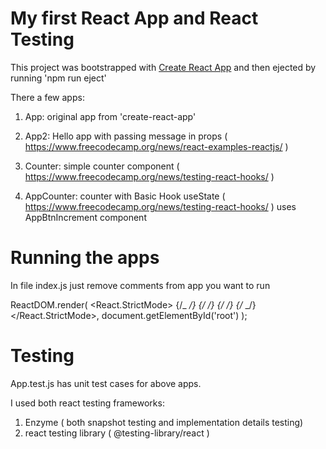 # My first React App and React Testing

This project was bootstrapped with [Create React App](https://github.com/facebook/create-react-app) and then ejected by running 'npm run eject'

There a few apps:

1. App: original app from 'create-react-app'

2. App2: Hello app with passing message in props ( https://www.freecodecamp.org/news/react-examples-reactjs/ )

3. Counter: simple counter component ( https://www.freecodecamp.org/news/testing-react-hooks/ )

4. AppCounter: counter with Basic Hook useState
   ( https://www.freecodecamp.org/news/testing-react-hooks/ )
   uses AppBtnIncrement component

# Running the apps

In file index.js just remove comments from app you want to run

ReactDOM.render(
<React.StrictMode>
{/_ <App /> _/}
{/_ <App2 /> _/}
{/_ <Counter /> _/}
{/_ <AppCounter /> _/}
<AppBtnIncrement />
</React.StrictMode>,
document.getElementById('root')
);

# Testing

App.test.js has unit test cases for above apps.

I used both react testing frameworks:

1. Enzyme ( both snapshot testing and implementation details testing)
2. react testing library ( @testing-library/react )
